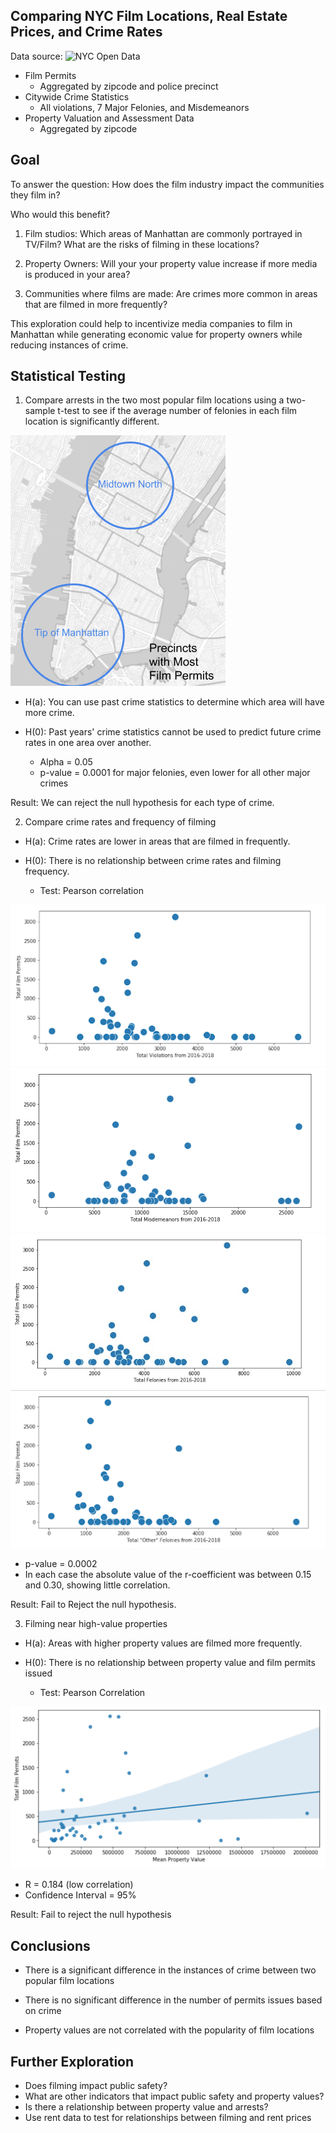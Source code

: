 Comparing NYC Film Locations, Real Estate Prices, and Crime Rates
-
Data source: ![NYC Open Data](https://data.cityofnewyork.us/)
  - Film Permits
    - Aggregated by zipcode and police precinct
  - Citywide Crime Statistics
    - All violations, 7 Major Felonies, and Misdemeanors
  - Property Valuation and Assessment Data
    - Aggregated by zipcode
  
Goal
-
To answer the question: How does the film industry impact the communities they film in?

Who would this benefit?
1) Film studios: Which areas of Manhattan are commonly portrayed in TV/Film? What are the risks of filming in these locations?

2) Property Owners: Will your your property value increase if more media is produced in your area?

3) Communities where films are made: Are crimes more common in areas that are filmed in more frequently?

This exploration could help to incentivize media companies to film in Manhattan while generating economic value for property owners while reducing instances of crime.

Statistical Testing
-
1) Compare arrests in the two most popular film locations using a two-sample t-test to see if the average number of felonies in each film location is significantly different.

<img src = "images/most_precincts.png"> 

- H(a): You can use past crime statistics to determine which area will have more crime.

- H(0): Past years' crime statistics cannot be used to predict future crime rates in one area over another.

  - Alpha = 0.05
  - p-value = 0.0001 for major felonies, even lower for all other major crimes

Result: We can reject the null hypothesis for each type of crime. 

2) Compare crime rates and frequency of filming
- H(a): Crime rates are lower in areas that are filmed in frequently.
- H(0): There is no relationship between crime rates and filming frequency.

  - Test: Pearson correlation
<img src = "images/total_violations_correlation.png"> 
<img src = "images/misdemeanor_correlation.png">
<img src = "images/felony_correlation.png"> 
<img src = "images/other_felonies_correlation.png"> 

- p-value = 0.0002
- In each case the absolute value of the r-coefficient was between 0.15 and 0.30, showing little correlation.

Result: Fail to Reject the null hypothesis.

3) Filming near high-value properties
- H(a): Areas with higher property values are filmed more frequently.
- H(0): There is no relationship between property value and film permits issued

  - Test: Pearson Correlation
<img src = "images/permits_prop_value.png"> 

- R = 0.184 (low correlation)
- Confidence Interval = 95%

Result: Fail to reject the null hypothesis

Conclusions
-
- There is a significant difference in the instances of crime between two popular film locations

- There is no significant difference in the number of permits issues based on crime

- Property values are not correlated with the popularity of film locations

Further Exploration
-
- Does filming impact public safety?
- What are other indicators that impact public safety and property values?
- Is there a relationship between property value and arrests?
- Use rent data to test for relationships between filming and rent prices
